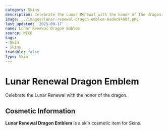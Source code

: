 ```yaml
---
category: Skins
description: Celebrate the Lunar Renewal with the honor of the dragon.
image: ../images/lunar-renewal-dragon-emblem-6adec9460f.png
last_updated: '2025-09-17'
name: Lunar Renewal Dragon Emblem
source: WFCD
tags:
- Skin
- Skins
tradable: false
type: Skin
---
```


# Lunar Renewal Dragon Emblem

Celebrate the Lunar Renewal with the honor of the dragon.

## Cosmetic Information

**Lunar Renewal Dragon Emblem** is a skin cosmetic item for Skins.

